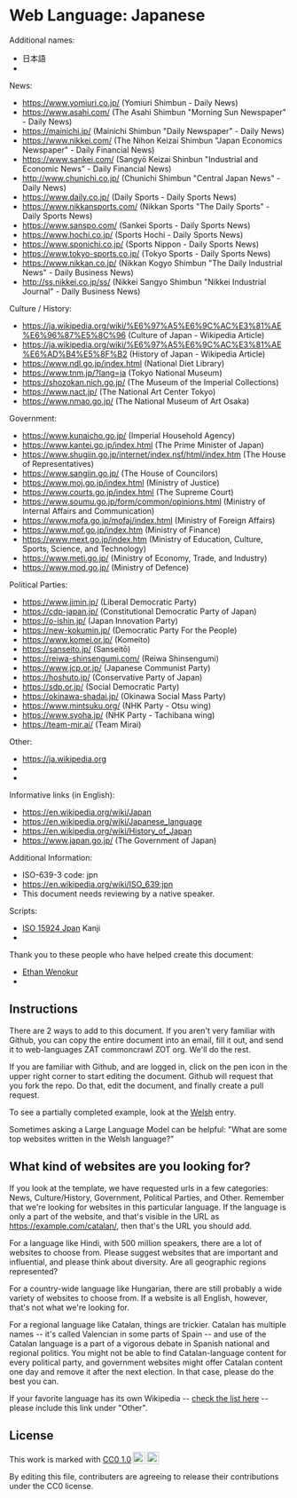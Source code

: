 # Web Language: Japanese

Additional names:
- 日本語
- 

News:
- https://www.yomiuri.co.jp/ (Yomiuri Shimbun - Daily News)
- https://www.asahi.com/ (The Asahi Shimbun "Morning Sun Newspaper" - Daily News)
- https://mainichi.jp/ (Mainichi Shimbun "Daily Newspaper" - Daily News)
- https://www.nikkei.com/ (The Nihon Keizai Shimbun "Japan Economics Newspaper" - Daily Financial News)
- https://www.sankei.com/ (Sangyō Keizai Shinbun "Industrial and Economic News" - Daily Financial News)
- http://www.chunichi.co.jp/ (Chunichi Shimbun "Central Japan News" - Daily News)
- https://www.daily.co.jp/ (Daily Sports - Daily Sports News)
- https://www.nikkansports.com/ (Nikkan Sports "The Daily Sports" - Daily Sports News)
- https://www.sanspo.com/ (Sankei Sports - Daily Sports News)
- https://www.hochi.co.jp/ (Sports Hochi - Daily Sports News)
- https://www.sponichi.co.jp/ (Sports Nippon - Daily Sports News)
- https://www.tokyo-sports.co.jp/ (Tokyo Sports - Daily Sports News)
- https://www.nikkan.co.jp/ (Nikkan Kogyo Shimbun "The Daily Industrial News" - Daily Business News)
- http://ss.nikkei.co.jp/ss/ (Nikkei Sangyo Shimbun "Nikkei Industrial Journal" - Daily Business News)

Culture / History:
- https://ja.wikipedia.org/wiki/%E6%97%A5%E6%9C%AC%E3%81%AE%E6%96%87%E5%8C%96 (Culture of Japan - Wikipedia Article)
- https://ja.wikipedia.org/wiki/%E6%97%A5%E6%9C%AC%E3%81%AE%E6%AD%B4%E5%8F%B2 (History of Japan - Wikipedia Article)
- https://www.ndl.go.jp/index.html (National Diet Library)
- https://www.tnm.jp/?lang=ja (Tokyo National Museum)
- https://shozokan.nich.go.jp/ (The Museum of the Imperial Collections)
- https://www.nact.jp/ (The National Art Center Tokyo)
- https://www.nmao.go.jp/ (The National Museum of Art Osaka)

Government:
- https://www.kunaicho.go.jp/ (Imperial Household Agency)
- https://www.kantei.go.jp/index.html (The Prime Minister of Japan)
- https://www.shugiin.go.jp/internet/index.nsf/html/index.htm (The House of Representatives)
- https://www.sangiin.go.jp/ (The House of Councilors)
- https://www.moj.go.jp/index.html (Ministry of Justice)
- https://www.courts.go.jp/index.html (The Supreme Court)
- https://www.soumu.go.jp/form/common/opinions.html (Ministry of Internal Affairs and Communication)
- https://www.mofa.go.jp/mofaj/index.html (Ministry of Foreign Affairs)
- https://www.mof.go.jp/index.htm (Ministry of Finance)
- https://www.mext.go.jp/index.htm (Ministry of Education, Culture, Sports, Science, and Technology)
- https://www.meti.go.jp/ (Ministry of Economy, Trade, and Industry)
- https://www.mod.go.jp/ (Ministry of Defence)

Political Parties:
- https://www.jimin.jp/ (Liberal Democratic Party)
- https://cdp-japan.jp/ (Constitutional Democratic Party of Japan)
- https://o-ishin.jp/ (Japan Innovation Party)
- https://new-kokumin.jp/ (Democratic Party For the People)
- https://www.komei.or.jp/ (Komeito)
- https://sanseito.jp/ (Sanseitō)
- https://reiwa-shinsengumi.com/ (Reiwa Shinsengumi)
- https://www.jcp.or.jp/ (Japanese Communist Party)
- https://hoshuto.jp/ (Conservative Party of Japan)
- https://sdp.or.jp/ (Social Democratic Party)
- https://okinawa-shadai.jp/ (Okinawa Social Mass Party)
- https://www.mintsuku.org/ (NHK Party - Otsu wing)
- https://www.syoha.jp/ (NHK Party - Tachibana wing)
- https://team-mir.ai/ (Team Mirai)

Other:
- https://ja.wikipedia.org
- 
- 

Informative links (in English):
- https://en.wikipedia.org/wiki/Japan
- https://en.wikipedia.org/wiki/Japanese_language
- https://en.wikipedia.org/wiki/History_of_Japan
- https://www.japan.go.jp/ (The Government of Japan)

Additional Information:
- ISO-639-3 code: jpn
- https://en.wikipedia.org/wiki/ISO_639:jpn
- This document needs reviewing by a native speaker.


Scripts:
- <a href="https://en.wikipedia.org/wiki/ISO_15924">ISO 15924 Jpan</a> Kanji
- 

Thank you to these people who have helped create this document:
- [Ethan Wenokur](https://github.com/e-Winnie)
- 

## Instructions

There are 2 ways to add to this document. If you aren't very familiar
with Github, you can copy the entire document into an email, fill it
out, and send it to web-languages ZAT commoncrawl ZOT org. We'll do the rest.

If you are familiar with Github, and are logged in, click on the pen
icon in the upper right corner to start editing the document.
Github will request that you fork the repo. Do that, edit the
document, and finally create a pull request.

To see a partially completed example, look at the
[Welsh](../living/welsh.md) entry.

Sometimes asking a Large Language Model can be helpful: "What are some
top websites written in the Welsh language?"

## What kind of websites are you looking for?

If you look at the template, we have requested urls in a few
categories: News, Culture/History, Government, Political Parties, and
Other. Remember that we're looking for websites in this particular
language. If the language is only a part of the website, and that's
visible in the URL as https://example.com/catalan/, then that's the
URL you should add.

For a language like Hindi, with 500 million speakers, there are a lot
of websites to choose from. Please suggest websites that are important
and influential, and please think about diversity. Are all geographic
regions represented?

For a country-wide language like Hungarian, there are still probably a
wide variety of websites to choose from. If a website is all English,
however, that's not what we're looking for.

For a regional language like Catalan, things are trickier. Catalan has
multiple names -- it's called Valencian in some parts of Spain -- and
use of the Catalan language is a part of a vigorous debate in Spanish
national and regional politics. You might not be able to find
Catalan-language content for every political party, and government
websites might offer Catalan content one day and remove it after
the next election. In that case, please do the best you can.

If your favorite language has its own Wikipedia -- [check the list here](https://en.wikipedia.org/wiki/List_of_Wikipedias) --
please include this link under "Other".

## License

<p xmlns:cc="http://creativecommons.org/ns#" >This work is marked with <a href="https://creativecommons.org/publicdomain/zero/1.0/?ref=chooser-v1" target="_blank" rel="license noopener noreferrer" style="display:inline-block;">CC0 1.0<img style="height:22px!important;margin-left:3px;vertical-align:text-bottom;" src="https://mirrors.creativecommons.org/presskit/icons/cc.svg?ref=chooser-v1" alt=""><img style="height:22px!important;margin-left:3px;vertical-align:text-bottom;" src="https://mirrors.creativecommons.org/presskit/icons/zero.svg?ref=chooser-v1" alt=""></a></p>

By editing this file, contributers are agreeing to release their contributions under the CC0 license.
